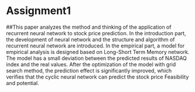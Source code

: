 # Assignment1
##This paper analyzes the method and thinking of the application of recurrent neural network to stock price prediction. In the introduction part, the development of neural network and the structure and algorithm of recurrent neural network are introduced. In the empirical part, a model for empirical analysis is designed based on Long-Short Term Memory network. The model has a small deviation between the predicted results of NASDAQ index and the real values. After the optimization of the model with grid search method, the prediction effect is significantly improved, which verifies that the cyclic neural network can predict the stock price Feasibility and potential.
